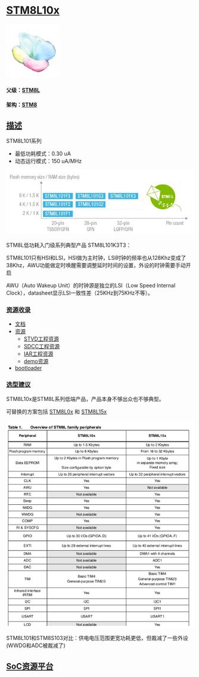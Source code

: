 ﻿# [STM8L10x](https://github.com/sochub/STM8L10) 

[![sites](SoC/SoC.png)](http://www.qitas.cn) 

#### 父级：[STM8L](https://github.com/sochub/STM8L)

#### 架构：[STM8](https://github.com/sochub/STM8)

## [描述](https://github.com/sochub/STM8L10/wiki) 

STM8L101系列

* 最低功耗模式：0.30 uA
* 动态运行模式：150 uA/MHz

[![sites](SoC/STM8L10.png)](https://www.st.com/en/microcontrollers-microprocessors/stm8l101.html) 

STM8L低功耗入门级系列典型产品 STM8L101K3T3：

STM8L101只有HSI和LSI，HSI做为主时钟，LSI时钟的频率也从128Khz变成了38Khz，AWU功能做定时唤醒需要调整延时时间的设置，外设的时钟需要手动开启

AWU（Auto Wakeup Unit）的时钟源是独立的LSI（Low Speed Internal Clock），datasheet显示LSI一致性差（25KHz到75KHz不等）。

### [资源收录](https://github.com/sochub/STM8L10)

* [文档](docs/)
* [资源](src/)
    * [STVD工程资源](src/STVD)
    * [SDCC工程资源](src/SDCC)
    * [IAR工程资源](src/IAR)
    * [demo资源](src/demo)
* [bootloader](bootloader/)

### [选型建议](https://github.com/sochub/STM8L10)

STM8L10x是STM8L系列低端产品，产品本身不够出众也不够典型。

可替换的方案包括 [STM8L0x](https://github.com/sochub/STM8L0) 和 [STM8L15x](https://github.com/sochub/STM8L15) 

[![sites](docs/vsSTM8L15X.png)](http://www.qitas.cn) 


STM8L101和STM8S103对比：供电电压范围更宽功耗更低，但裁减了一些外设(WWDG和ADC被裁减了)

##  [SoC资源平台](http://www.qitas.cn)  

